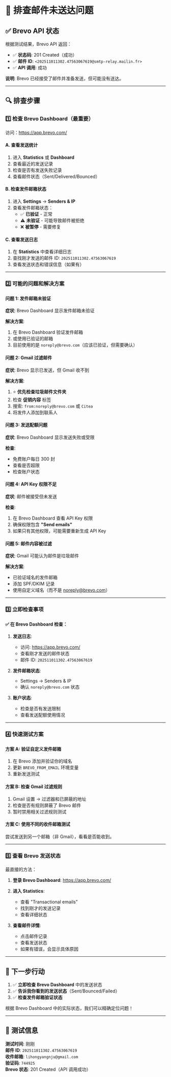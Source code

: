 # 📧 排查邮件未送达问题

## ✅ Brevo API 状态

根据测试结果，Brevo API 返回：
- ✅ **状态码**: 201 Created（成功）
- ✅ **邮件 ID**: `<202511011302.47563067619@smtp-relay.mailin.fr>`
- ✅ **API 调用**: 成功

**说明**: Brevo 已经接受了邮件并准备发送，但可能没有送达。

---

## 🔍 排查步骤

### 1️⃣ 检查 Brevo Dashboard（最重要）

访问：https://app.brevo.com/

#### A. 查看发送统计
1. 进入 **Statistics** 或 **Dashboard**
2. 查看最近的发送记录
3. 检查是否有发送失败记录
4. 查看邮件状态（Sent/Delivered/Bounced）

#### B. 检查发件邮箱状态
1. 进入 **Settings** → **Senders & IP**
2. 查看发件邮箱状态：
   - ✅ **已验证** - 正常
   - ⚠️ **未验证** - 可能导致邮件被拒绝
   - ❌ **被暂停** - 需要修复

#### C. 查看发送日志
1. 在 **Statistics** 中查看详细日志
2. 查找刚才发送的邮件 ID: `202511011302.47563067619`
3. 查看发送状态和错误信息（如果有）

---

### 2️⃣ 可能的问题和解决方案

#### 问题 1: 发件邮箱未验证
**症状**: Brevo Dashboard 显示发件邮箱未验证

**解决方案**:
1. 在 Brevo Dashboard 验证发件邮箱
2. 或使用已验证的邮箱
3. 目前使用的是 `noreply@brevo.com`（应该已验证，但需要确认）

#### 问题 2: Gmail 过滤邮件
**症状**: Brevo 显示已发送，但 Gmail 收不到

**解决方案**:
1. ⭐ **优先检查垃圾邮件文件夹**
2. 检查 **促销内容** 标签
3. 搜索: `from:noreply@brevo.com` 或 `Citea`
4. 将发件人添加到联系人

#### 问题 3: 发送配额问题
**症状**: Brevo Dashboard 显示发送失败或受限

**检查**:
- 免费账户每日 300 封
- 查看是否超限
- 检查账户状态

#### 问题 4: API Key 权限不足
**症状**: 邮件被接受但未发送

**检查**:
1. 在 Brevo Dashboard 查看 API Key 权限
2. 确保权限包含 **"Send emails"**
3. 如果只有其他权限，可能需要重新生成 API Key

#### 问题 5: 邮件内容被过滤
**症状**: Gmail 可能认为邮件是垃圾邮件

**解决方案**:
- 已验证域名的发件邮箱
- 添加 SPF/DKIM 记录
- 使用自定义域名（而不是 noreply@brevo.com）

---

### 3️⃣ 立即检查事项

#### ✅ 在 Brevo Dashboard 检查：

1. **发送日志**:
   - 访问: https://app.brevo.com/
   - 查看刚才发送的邮件状态
   - 邮件 ID: `202511011302.47563067619`

2. **发件邮箱状态**:
   - Settings → Senders & IP
   - 确认 `noreply@brevo.com` 状态

3. **账户状态**:
   - 检查是否有发送限制
   - 查看发送配额使用情况

---

### 4️⃣ 快速测试方案

#### 方案 A: 验证自定义发件邮箱
1. 在 Brevo 添加并验证你的域名
2. 更新 `BREVO_FROM_EMAIL` 环境变量
3. 重新发送测试

#### 方案 B: 检查 Gmail 过滤规则
1. Gmail 设置 → 过滤器和已屏蔽的地址
2. 检查是否有规则屏蔽了 Brevo 邮件
3. 暂时禁用相关过滤规则测试

#### 方案 C: 使用不同的收件邮箱测试
尝试发送到另一个邮箱（非 Gmail），看看是否能收到。

---

### 5️⃣ 查看 Brevo 发送状态

最直接的方法：

1. **登录 Brevo Dashboard**: https://app.brevo.com/
2. **进入 Statistics**:
   - 查看 "Transactional emails"
   - 找到刚才的发送记录
   - 查看详细状态

3. **查看邮件详情**:
   - 点击邮件记录
   - 查看发送状态
   - 如果有错误，会显示具体原因

---

## 🎯 下一步行动

1. ✅ **立即检查 Brevo Dashboard** 中的发送状态
2. ✅ **告诉我你看到的发送状态**（Sent/Bounced/Failed）
3. ✅ **检查发件邮箱验证状态**

根据 Brevo Dashboard 中的实际状态，我们可以精确定位问题！

---

## 📝 测试信息

**测试时间**: 刚刚  
**邮件 ID**: `202511011302.47563067619`  
**收件邮箱**: `lihongyangnju@gmail.com`  
**验证码**: `744925`  
**Brevo 状态**: 201 Created（API 调用成功）

